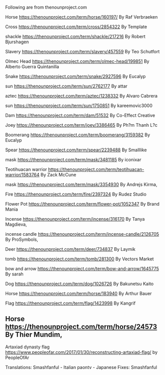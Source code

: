 Following are from thenounproject.com

Horse https://thenounproject.com/term/horse/160197/
By Raf Verbraeken

Cross https://thenounproject.com/term/cross/2854322
By Template

shackle https://thenounproject.com/term/shackle/217216
By Robert Bjurshagen

Slavery https://thenounproject.com/term/slavery/457559
By Teo Schutfort 

Olmec Head https://thenounproject.com/term/olmec-head/199851
By Alberto Guerra Quintanilla

Snake https://thenounproject.com/term/snake/2927596
By Eucalyp

sun https://thenounproject.com/term/sun/2762177
By attar 

aztec https://thenounproject.com/term/aztec/1238332
By Alvaro Cabrera

sun https://thenounproject.com/term/sun/1750851
By kareemovic3000 

Dam https://thenounproject.com/term/dam/51532
By Co-Effect Creative

Joey https://thenounproject.com/term/joey/3386465
By Ph?m Thanh L?c

Boomerang https://thenounproject.com/term/boomerang/3159382
By Eucalyp 

Spear https://thenounproject.com/term/spear/2239488
By Smalllike 

mask https://thenounproject.com/term/mask/3481185
By iconixar 

Teotihuacan warrior https://thenounproject.com/term/teotihuacan-warrior/1583764
By Zack McCune

mask https://thenounproject.com/term/mask/3354930
By Andrejs Kirma,

Fire https://thenounproject.com/term/fire/2397324
By Rudez Studio

Flower Pot https://thenounproject.com/term/flower-pot/1052347
By Brand Mania
 
Incense https://thenounproject.com/term/incense/316170
By Tanya Magdieva,

incense candle https://thenounproject.com/term/incense-candle/2126705
By ProSymbols,

Deer https://thenounproject.com/term/deer/734837
By Laymik

tomb https://thenounproject.com/term/tomb/281300
By Vectors Market 

bow and arrow https://thenounproject.com/term/bow-and-arrow/1645775
By sarah

Dog https://thenounproject.com/term/dog/1026726
By Bakunetsu Kaito 

Horse https://thenounproject.com/term/horse/183940
By Arthur Bauer

Flag https://thenounproject.com/term/flag/1423998
By Kangrif

Horse https://thenounproject.com/term/horse/24573
By Thier Mundim,
-----------
Artaxiad dynasty flag https://www.peopleofar.com/2017/01/30/reconstructing-artaxiad-flag/ by PeopleOfAr

Translations:
Smashfanful - Italian
paontv - Japanese
Fixes:
Smashfanful
